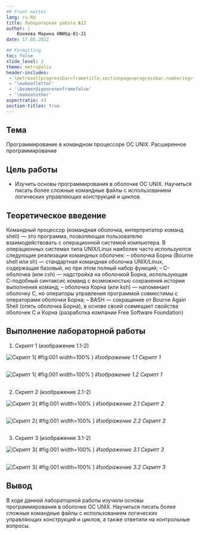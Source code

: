 ```yaml
---
## Front matter
lang: ru-RU
title: Лабораторная работа №12
author: |
    Коняева Марина НФИбд-01-21
date: 17.05.2022

## Formatting
toc: false
slide_level: 2
theme: metropolis
header-includes: 
 - \metroset{progressbar=frametitle,sectionpage=progressbar,numbering=fraction}
 - '\makeatletter'
 - '\beamer@ignorenonframefalse'
 - '\makeatother'
aspectratio: 43
section-titles: true
---
```


## Тема

Программирование в командном процессоре ОС UNIX. Расширенное программирование

## Цель работы

- Изучить основы программирования в оболочке ОС UNIX. Научиться писать более сложные командные файлы с использованием логических управляющих конструкций и циклов.

## Теоретическое введение

Командный процессор (командная оболочка, интерпретатор команд shell) — это программа, позволяющая пользователю взаимодействовать с операционной системой
компьютера. В операционных системах типа UNIX/Linux наиболее часто используются
следующие реализации командных оболочек:
– оболочка Борна (Bourne shell или sh) — стандартная командная оболочка UNIX/Linux,
содержащая базовый, но при этом полный набор функций;
– С-оболочка (или csh) — надстройка на оболочкой Борна, использующая С-подобный
синтаксис команд с возможностью сохранения истории выполнения команд;
– оболочка Корна (или ksh) — напоминает оболочку С, но операторы управления программой совместимы с операторами оболочки Борна;
– BASH — сокращение от Bourne Again Shell (опять оболочка Борна), в основе своей совмещает свойства оболочек С и Корна (разработка компании Free Software Foundation)

## Выполнение лабораторной работы

1. Скрипт 1 (изображение 1.1-2)

![Скрипт 1](image/12.1.png){ #fig:001 width=100% }
*Изображение 1.1  Скрипт 1*

##

![Скрипт 1](image/12.2.png){ #fig:001 width=100% }
*Изображение 1.2  Скрипт 1*

##

2. Скрипт 2 (изображение 2.1-2)

![Скрипт 2](image/12.5.png){ #fig:001 width=100% }
*Изображение 2.1  Скрипт 2*

##

![Скрипт 2](image/12.6.png){ #fig:001 width=100% }
*Изображение 2.2  Скрипт 2*

##

3. Скрипт 3 (изображение 3.1-2)

![Скрипт 3](image/12.7.png){ #fig:001 width=100% }
*Изображение 3.1  Скрипт 3*

##

![Скрипт 3](image/12.8.png){ #fig:001 width=100% }
*Изображение 3.2  Скрипт 3*

## Вывод

В ходе данной лабораторной работы изучили основы программирования в оболочке ОС UNIX. Научиться писать более сложные командные файлы с использованием логических управляющих конструкций и циклов, а также ответили на контрольные вопросы.